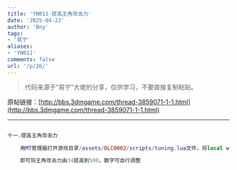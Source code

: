 ```yaml
---
title: 'YN011-提高主角攻击力'
date: '2025-04-23'
author: 'Bny'
tags:
- '易宁'
aliases:
- 'YN011'
comments: false
url: '/p/26/'
---
```


> 代码来源于“易宁”大佬的分享，仅供学习，不要直接复制粘贴。

原帖链接：[http://bbs.3dmgame.com/thread-3859071-1-1.html](http://bbs.3dmgame.com/thread-3859071-1-1.html)

---

```lua  

十一.提高主角攻击力

	用MT管理器打开游戏目录/assets/DLC0002/scripts/tuning.lua文件，将local wilson_attack = 34替换为local wilson_attack = 500

	即可将主角攻击力由34提高到500，数字可自行调整

```  

